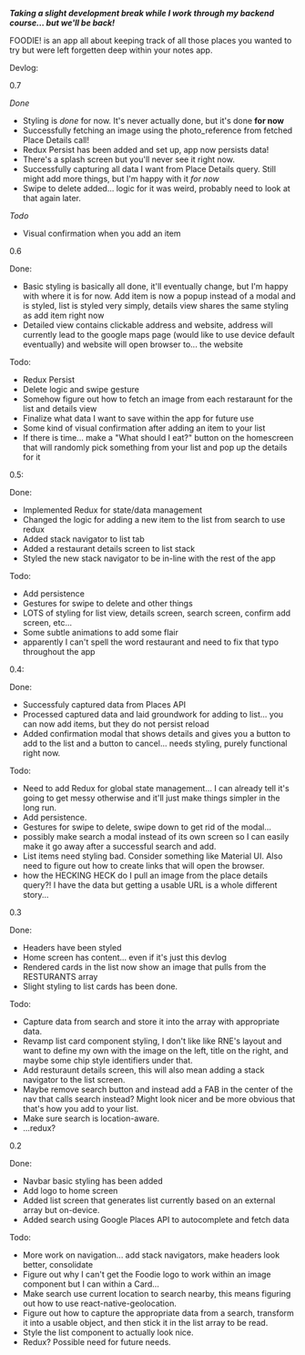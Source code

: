 ***Taking a slight development break while I work through my backend course... but we'll be back!***

FOODIE! is an app all about keeping track of all those places you wanted to try but were left forgetten deep within your notes app.

Devlog:

0.7

_Done_

-   Styling is _done_ for now. It's never actually done, but it's done **for now**
-   Successfully fetching an image using the photo_reference from fetched Place Details call!
-   Redux Persist has been added and set up, app now persists data!
-   There's a splash screen but you'll never see it right now.
-   Successfully capturing all data I want from Place Details query. Still might add more things, but I'm happy with it _for now_
-   Swipe to delete added... logic for it was weird, probably need to look at that again later.

_Todo_

-   Visual confirmation when you add an item

0.6

Done:

-   Basic styling is basically all done, it'll eventually change, but I'm happy with where it is for now. Add item is now a popup instead of a modal and is styled, list is styled very simply, details view shares the same styling as add item right now
-   Detailed view contains clickable address and website, address will currently lead to the google maps page (would like to use device default eventually) and website will open browser to... the website

Todo:

-   Redux Persist
-   Delete logic and swipe gesture
-   Somehow figure out how to fetch an image from each restaraunt for the list and details view
-   Finalize what data I want to save within the app for future use
-   Some kind of visual confirmation after adding an item to your list
-   If there is time... make a "What should I eat?" button on the homescreen that will randomly pick something from your list and pop up the details for it

0.5:

Done:

-   Implemented Redux for state/data management
-   Changed the logic for adding a new item to the list from search to use redux
-   Added stack navigator to list tab
-   Added a restaurant details screen to list stack
-   Styled the new stack navigator to be in-line with the rest of the app

Todo:

-   Add persistence
-   Gestures for swipe to delete and other things
-   LOTS of styling for list view, details screen, search screen, confirm add screen, etc...
-   Some subtle animations to add some flair
-   apparently I can't spell the word restaurant and need to fix that typo throughout the app

0.4:

Done:

-   Successfuly captured data from Places API
-   Processed captured data and laid groundwork for adding to list... you can now add items, but they do not persist reload
-   Added confirmation modal that shows details and gives you a button to add to the list and a button to cancel... needs styling, purely functional right now.

Todo:

-   Need to add Redux for global state management... I can already tell it's going to get messy otherwise and it'll just make things simpler in the long run.
-   Add persistence.
-   Gestures for swipe to delete, swipe down to get rid of the modal...
-   possibly make search a modal instead of its own screen so I can easily make it go away after a successful search and add.
-   List items need styling bad. Consider something like Material UI. Also need to figure out how to create links that will open the browser.
-   how the HECKING HECK do I pull an image from the place details query?! I have the data but getting a usable URL is a whole different story...

0.3

Done:

-   Headers have been styled
-   Home screen has content... even if it's just this devlog
-   Rendered cards in the list now show an image that pulls from the RESTURANTS array
-   Slight styling to list cards has been done.

Todo:

-   Capture data from search and store it into the array with appropriate data.
-   Revamp list card component styling, I don't like like RNE's layout and want to define my own with the image on the left, title on the right, and maybe some chip style identifiers under that.
-   Add resturaunt details screen, this will also mean adding a stack navigator to the list screen.
-   Maybe remove search button and instead add a FAB in the center of the nav that calls search instead? Might look nicer and be more obvious that that's how you add to your list.
-   Make sure search is location-aware.
-   ...redux?

0.2

Done:

-   Navbar basic styling has been added
-   Add logo to home screen
-   Added list screen that generates list currently based on an external array but on-device.
-   Added search using Google Places API to autocomplete and fetch data

Todo:

-   More work on navigation... add stack navigators, make headers look better, consolidate
-   Figure out why I can't get the Foodie logo to work within an image component but I can within a Card...
-   Make search use current location to search nearby, this means figuring out how to use react-native-geolocation.
-   Figure out how to capture the appropriate data from a search, transform it into a usable object, and then stick it in the list array to be read.
-   Style the list component to actually look nice.
-   Redux? Possible need for future needs.
